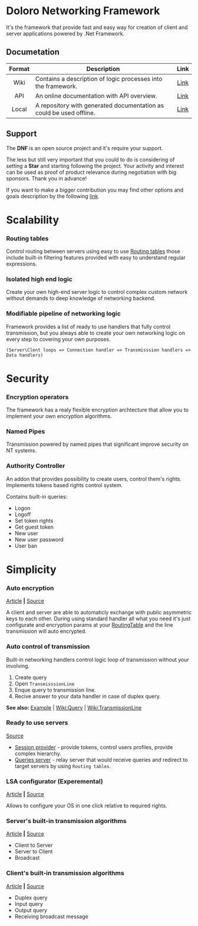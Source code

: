 # Doloro Networking Framework
It's the framework that provide fast and easy way for creation of client and server applications powered by .Net Framework.

## Documetation
| Format | Description | Link |
| :---: | --- | :---: |
| Wiki | Contains a description of logic processes into the framework. | [Link](https://github.com/ElbyFross/doloro-networking-framework/wiki) |
| API | An online documentation with API overview. | [Link](https://elbyfross.github.io/dnf-docs/) |
| Local | A repository with generated documentation as could be used offline. | [Link](https://github.com/ElbyFross/dnf-docs) |

## Support
The **DNF** is an open source project and it's require your support. 

The less but still very important that you could to do is considering of setting a **Star** and starting following the project. Your activity and interest can be used as proof of product relevance during negotiation with big sponsors. Thank you in advance!

If you want to make a bigger contribution you may find other options and goals description by the following [link](https://github.com/ElbyFross/doloro-networking-framework/wiki/Support-of-the-initiative).

# Scalability
### Routing tables
Control routing between servers using easy to use [Routing tables](https://github.com/ElbyFross/doloro-networking-framework/wiki/RoutingTable) those include built-in filtering features provided with easy to understand regular expressions.

### Isolated high end logic 
Create your own high-end server logic to control complex custom network without demands to deep knowledge of networking backend.

### Modifiable pipeline of networking logic
Framework provides a list of ready to use handlers that fully control transmission, but you always able to create your own networking logic on every step to covering your own purposes.

`(Server\Clent loops => Connection handler => Transmisssion handlers => Data handlers)`

# Security
### Encryption operators
The framework has a realy flexible encryption archtecture that allow you to implement your own encryption algorithms. 

### Named Pipes
Transmission powered by named pipes that significant improve security on NT systems.

### Authority Controller
An addon that provides possibility to create users, control them's rights. Implements tokens based rights control system.

Contains built-in queries:
- Logon
- Logoff
- Set token rights
- Get guest token
- New user
- New user password
- User ban

# Simplicity
### Auto encryption
[Article](https://github.com/ElbyFross/doloro-networking-framework/wiki/Encryption) **|** [Source](./Core/PipesProvider/Security/)

A client and server are able to automaticly exchange with public asymmetric keys to each other. During using standard handler all what you need it's just configurate and encryption params at your [RoutingTable](https://github.com/ElbyFross/doloro-networking-framework/wiki/RoutingTable) and the line transmission will auto encrypted.

### Auto control of transmission
Built-in networking handlers control logic loop of transmission without your involving.
1. Create query
2. Open `TransmisssionLine`
3. Enque query to transmission line.
4. Recive answer to your data handler in case of duplex query.

**See also:** [Example]() | [Wiki:Query](https://github.com/ElbyFross/doloro-networking-framework/wiki/Query) | [Wiki:TransmissionLine](https://github.com/ElbyFross/doloro-networking-framework/wiki/Transmission-controllers)

### Ready to use servers
[Source](./Examples/Servers/)

- [Session provider](https://github.com/ElbyFross/doloro-networking-framework/wiki/SessionProvider) - provide tokens, control users profiles, provide complex hierarchy.
- [Queries server](https://github.com/ElbyFross/doloro-networking-framework/wiki/QueriesServer) - relay server that would receive queries and redirect to target servers by using `Routing tables`.
  
### LSA configurator (Experemental)
[Article](https://github.com/ElbyFross/doloro-networking-framework/wiki/General-security#lsa-modification) **|** [Source](./Core/PipesProvider/Security/)

Allows to configure your OS in one click relative to required rights.

### Server's built-in transmission algorithms
[Article](https://github.com/ElbyFross/doloro-networking-framework/wiki/Transmission-controllers) **|** [Source](./Core/PipesProvider/Server/TransmisssionControllers/)

- Client to Server
- Server to Client
- Broadcast

### Client's built-in transmission algorithms 
[Article](https://github.com/ElbyFross/doloro-networking-framework/wiki/TransmissionLine) **|** [Source](./Core/UniformClient/Providers/PipesProvider/BaseClientPPHandlers.cs)

- Duplex query
- Input query
- Output query
- Receiving broadcast message
